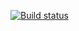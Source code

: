 [![Build status](https://ci.appveyor.com/api/projects/status/rllvfth6hh4ab38v/branch/main?svg=true)](https://ci.appveyor.com/project/ValeriyaPanaetova/postmanecho/branch/main)